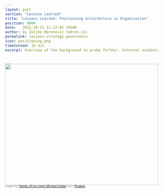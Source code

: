 ```yaml
---
layout: post
section: "Lessons Learned"
title: "Lessons Learned: Positioning Architecture in Organization"
position: 4004
date:   2021-10-21 21:12:01 +0100
author: by Željko Obrenović (obren.io)
permalink: lessons-strategy-governance
icon: positioning.png
timetoread: 15 min
excerpt: Overview of the background to probe further. External evidence, supporting and inspiring some of our practices.


---
```

<img style="margin-top: -20px; width: 100%; height: 400px; object-fit: cover" 
     src="assets/images/arch/architecture-4097265_1920.jpg">
<div style="font-size: 70%; margin-top: -16px; color: grey; margin-bottom: 12px">
Image by <a href="https://pixabay.com/users/652234-652234/?utm_source=link-attribution&amp;utm_medium=referral&amp;utm_campaign=image&amp;utm_content=4097265">Hands off my tags! Michael Gaida</a> from <a href="https://pixabay.com/?utm_source=link-attribution&amp;utm_medium=referral&amp;utm_campaign=image&amp;utm_content=4097265">Pixabay</a>
</div>

